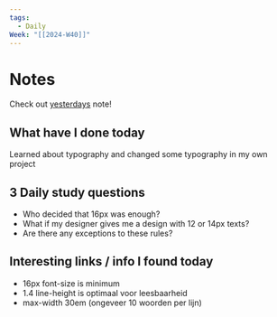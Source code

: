 ```yaml
---
tags:
  - Daily
Week: "[[2024-W40]]"
---
```


# Notes

Check out [yesterdays](2024-10-01) note!

## What have I done today

Learned about typography and changed some typography in my own project

## 3 Daily study questions

- Who decided that 16px was enough?
- What if my designer gives me a design with 12 or 14px texts?
- Are there any exceptions to these rules?

## Interesting links / info I found today

- 16px font-size is minimum
- 1.4 line-height is optimaal voor leesbaarheid
- max-width 30em (ongeveer 10 woorden per lijn)
